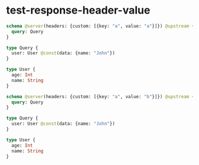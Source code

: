 # test-response-header-value

```graphql @server
schema @server(headers: {custom: [{key: "a", value: "a"}]}) @upstream {
  query: Query
}

type Query {
  user: User @const(data: {name: "John"})
}

type User {
  age: Int
  name: String
}
```

```graphql @server
schema @server(headers: {custom: [{key: "a", value: "b"}]}) @upstream {
  query: Query
}

type Query {
  user: User @const(data: {name: "John"})
}

type User {
  age: Int
  name: String
}
```
